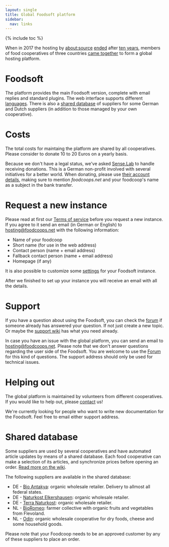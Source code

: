 ```yaml
---
layout: single
title: Global Foodsoft platform
sidebar:
  nav: links
---
```

{% include toc %}

When in 2017 the hosting by [about:source](https://www.aboutsource.net/)
[ended](/2017/04/17/foodsoft-hosting-wird-eingestellt) after [ten years](/2007/06/22/foodsoft-portal-startet/),
members of food cooperatives of three countries [came together](/2017/07/14/open-community-driven-foodsoft-platform/)
to form a global hosting platform.

# Foodsoft

The platform provides the main Foodsoft version, complete with email replies and standard
plugins. The web interface supports different [languages](https://github.com/foodcoops/foodsoft/tree/master/config/locales).
There is also a [shared database](#shared-database) of suppliers for some German
and Dutch suppliers (in addition to those managed by your own cooperative).

# Costs

The total costs for maintaing the platform are shared by all cooperatives. Please consider to donate 10 to 20 Euros
on a yearly basis.

Because we don't have a legal status, we've asked [Sense.Lab](https://senselab.org/) to handle
receiving donations. This is a German non-profit involved with several initiatives for a better world.
When donating, please use [their account details](https://senselab.org/spenden), making sure to
mention _foodcoops.net_ and your foodcoop's name as a subject in the bank transfer.

# Request a new instance

Please read at first our [Terms of service](/tos) before you request a new instance. If you agree to it send an email
(in German or English) to [hosting@foodcoops.net](mailto:hosting@foodcoops.net) with the following information:

   * Name of your foodcoop
   * Short name (for use in the web address)
   * Contact person (name + email address)
   * Fallback contact person (name + email address)
   * Homepage (if any)

It is also possible to customize some [settings](https://github.com/foodcoops/foodcoops.net/blob/master/Ansible/roles/configure-foodsoft/Configuration.md) for your Foodsoft instance.

After we finished to set up your instance you will receive an email with all the details.

# Support

If you have a question about using the Foodsoft, you can check the [forum](https://forum.foodcoops.net) if someone already has answered
your question. If not just create a new topic. Or maybe the [support wiki](https://github.com/foodcoops/foodsoft/wiki/Support) has what you need already.

In case you have an issue with the global platform, you can send an email to
[hosting@foodcoops.net](mailto:hosting@foodcoops.net). Please note that we don't answer questions regarding the user side of
the Foodsoft. You are welcome to use the [Forum](https://forum.foodcoops.net) for this kind of questions. The support address should only be used for technical issues.

# Helping out

The global platform is maintained by volunteers from different cooperatives. If you would
like to help out, please [contact](mailto:hosting@foodcoops.net) us!

We're currently looking for people who want to write new documentation for the Foodsoft.
Feel free to email either support address.

# Shared database

Some suppliers are used by several cooperatives and have automated article updates by means
of a shared database. Each food cooperative can make a selection of its articles, and synchronize
prices before opening an order. [Read more on the wiki](https://github.com/foodcoops/foodsoft/wiki/Shared-database).

The following suppliers are available in the shared database:

* DE - [Bio Antakya](http://www.bio-antakya.de): organic wholesale retailer. Delivery to allmost all federal states.
* DE - [Naturkost Elkershausen](https://www.naturkost-elkershausen.de): organic wholesale retailer.
* DE - [Terra Naturkost](https://www.terra-natur.com/): organic wholesale retailer.
* NL - [BioRomeo](http://www.bioromeo.nl/): farmer collective with organic fruits and vegetables from Flevoland.
* NL - [Odin](https://www.odin.nl/): organic wholesale cooperative for dry foods, cheese and some household goods.

Please note that your Foodcoop needs to be an approved customer by any of these suppliers to place an order.
